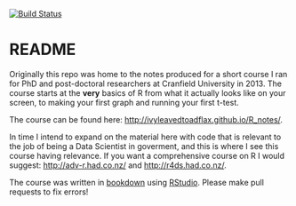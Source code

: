 [![Build Status](https://travis-ci.org/ivyleavedtoadflax/R_notes.svg?branch=master)](https://travis-ci.org/ivyleavedtoadflax/R_notes)

# README

Originally this repo was home to the notes produced for a short course I ran for PhD and post-doctoral researchers at Cranfield University in 2013.
The course starts at the **very** basics of R from what it actually looks like on your screen, to making your first graph and running your first t-test.

The course can be found here: <http://ivyleavedtoadflax.github.io/R_notes/>.

In time I intend to expand on the material here with code that is relevant to the job of being a Data Scientist in goverment, and this is where I see this course having relevance.
If you want a comprehensive course on R I would suggest: <http://adv-r.had.co.nz/> and <http://r4ds.had.co.nz/>.

The course was written in [bookdown](https://bookdown.org/) using [RStudio](http://www.rstudio.com/).
Please make pull requests to fix errors!


